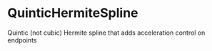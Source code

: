 # QuinticHermiteSpline
Quintic (not cubic) Hermite spline that adds acceleration control on endpoints
